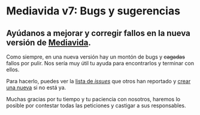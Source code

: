 # Mediavida v7: Bugs y sugerencias

## Ayúdanos a mejorar y corregir fallos en la nueva versión de [Mediavida](http://www.mediavida.com/).

Como siempre, en una nueva versión hay un montón de bugs y ~~cagadas~~ fallos por pulir. Nos sería muy útil tu ayuda para encontrarlos y terminar con ellos.

Para hacerlo, puedes ver la [lista de *issues*](https://github.com/mediavida/mediavida7/issues) que otros han reportado y [crear una nueva](https://github.com/mediavida/mediavida7/issues/new) si no está ya.

Muchas gracias por tu tiempo y tu paciencia con nosotros, haremos lo posible por contestar todas las peticiones y castigar a sus responsables.
